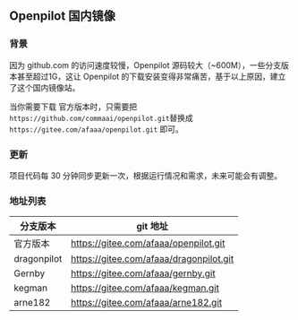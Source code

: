 ## Openpilot 国内镜像

### 背景

因为 github.com 的访问速度较慢，Openpilot 源码较大（~600M），一些分支版本甚至超过1G，这让 Openpilot 的下载安装变得非常痛苦，基于以上原因，建立了这个国内镜像站。

当你需要下载 官方版本时，只需要把  `https://github.com/commaai/openpilot.git`替换成  `https://gitee.com/afaaa/openpilot.git` 即可。

### 更新

项目代码每 30 分钟同步更新一次，根据运行情况和需求，未来可能会有调整。

### 地址列表

分支版本|git 地址
-|-
官方版本|https://gitee.com/afaaa/openpilot.git
dragonpilot|https://gitee.com/afaaa/dragonpilot.git
Gernby|https://gitee.com/afaaa/gernby.git
kegman|https://gitee.com/afaaa/kegman.git
arne182|https://gitee.com/afaaa/arne182.git
